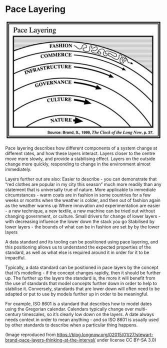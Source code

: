 Pace Layering
=============

![Pace Layering](pace_layering.png)

Pace layering describes how different components of a system change at different rates, and how these layers interact. Layers closer to the centre move more slowly, and provide a stabilising effect. Layers on the outside change more quickly, responding to change in the environment almost immediately.

Layers further out are also:
Easier to describe - you can demonstrate that “red clothes are popular in my city this season” much more readily than any statement that is universally true of nature. 
More applicable to immediate circumstances - warm coats are in fashion in some countries for a few weeks or months when the weather is colder, and then out of fashion again as the weather warms up 
Where innovation and experimentation are easier - a new technique, a new textile, a new machine can be tried out without changing government, or culture. 
Small drivers for change of lower layers - with decreasing influence the lower down the stack you go
Stabilised by lower layers - the bounds of what can be in fashion are set by by the lower layers

A data standard and its tooling can be positioned using pace layering, and this positioning allows us to understand the expected properties of the standard, as well as what else is required around it in order for it to be impactful. 

Typically, a data standard can be positioned in pace layers by the concept that it’s modelling - if the concept changes rapidly, then it should be further up. The further up the layers the standard is, the more it will benefit from the use of standards that model concepts further down in order to help to stabilise it. Conversely, standards that are lower down will often need to be adapted or put to use by models further up in order to be meaningful. 

For example, ISO 8601 is a standard that describes how to model dates using the Gregorian calendar. Calendars typically change over multi-century timescales, so it’s clearly low down on the layers. A date always needs context in order to mean anything - and so ISO 8601 is usually used by other standards to describe when a particular thing happens. 

(Image reproduced from https://blog.longnow.org/02015/01/27/stewart-brand-pace-layers-thinking-at-the-interval/ under license CC BY-SA 3.0)
